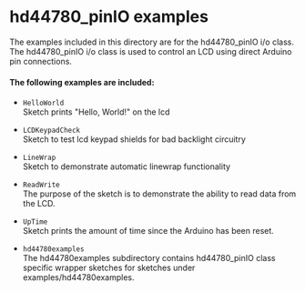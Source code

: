 hd44780_pinIO examples
=======================

The examples included in this directory are for the hd44780_pinIO i/o class.<br>
The hd44780_pinIO i/o class is used to control an LCD using direct Arduino pin connections.

#### The following examples are included:

- `HelloWorld`<br>
Sketch prints "Hello, World!" on the lcd

- `LCDKeypadCheck`<br>
Sketch to test lcd keypad shields for bad backlight circuitry

- `LineWrap`<br>
Sketch to demonstrate automatic linewrap functionality

- `ReadWrite`<br>
The purpose of the sketch is to demonstrate the ability to read data from
the LCD.

- `UpTime`<br>
Sketch prints the amount of time since the Arduino has been reset.

- `hd44780examples`<br>
The hd44780examples subdirectory contains
hd44780_pinIO class specific wrapper sketches for sketches under
examples/hd44780examples.
